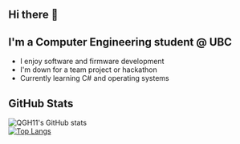 ## Hi there 👋  

## I'm a Computer Engineering student @ UBC  

- I enjoy software and firmware development 
- I'm down for a team project or hackathon
- Currently learning C# and operating systems

## GitHub Stats

![QGH11's GitHub stats](https://github-readme-stats.vercel.app/api?username=QGH11&show_icons=true)  
[![Top Langs](https://github-readme-stats.vercel.app/api/top-langs/?username=QGH11&layout=compact)](https://github.com/QGH11/github-readme-stats)  
